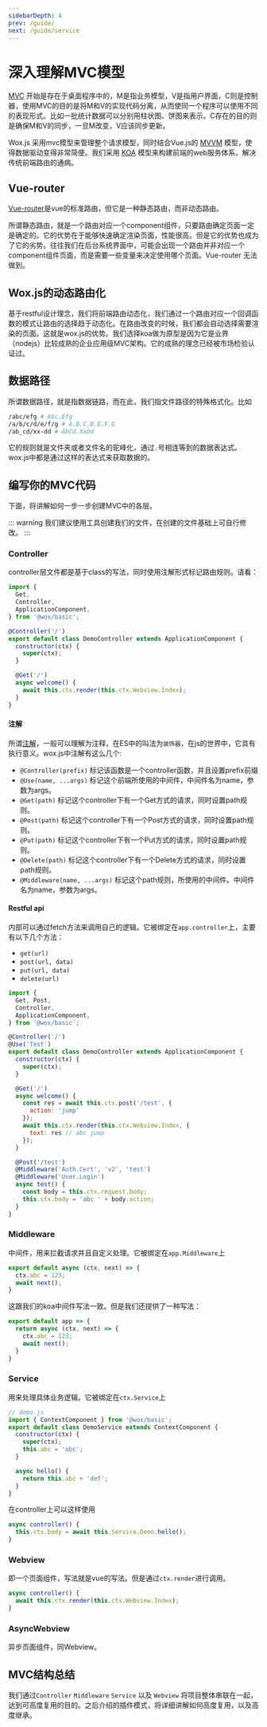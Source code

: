 ```yaml
---
sidebarDepth: 4
prev: /guide/
next: /guide/service
---
```


# 深入理解MVC模型

[MVC](https://baike.baidu.com/item/MVC%E6%A1%86%E6%9E%B6/9241230?fr=aladdin&fromid=85990&fromtitle=MVC) 开始是存在于桌面程序中的，M是指业务模型，V是指用户界面，C则是控制器，使用MVC的目的是将M和V的实现代码分离，从而使同一个程序可以使用不同的表现形式。比如一批统计数据可以分别用柱状图、饼图来表示。C存在的目的则是确保M和V的同步，一旦M改变，V应该同步更新。

Wox.js 采用mvc模型来管理整个请求模型，同时结合Vue.js的 [MVVM](https://baike.baidu.com/item/MVVM) 模型，使得数据驱动变得非常简便。我们采用 [KOA](https://github.com/koajs/koa) 模型来构建前端的web服务体系，解决传统前端路由的通病。

## Vue-router

[Vue-router](https://router.vuejs.org/)是vue的标准路由，但它是一种静态路由，而非动态路由。

所谓静态路由，就是一个路由对应一个component组件，只要路由确定页面一定是确定的。它的优势在于能够快速确定渲染页面，性能很高。但是它的优势也成为了它的劣势。往往我们在后台系统界面中，可能会出现一个路由并非对应一个component组件页面，而是需要一些变量来决定使用哪个页面。Vue-router 无法做到。

## Wox.js的动态路由化

基于restful设计理念，我们将前端路由动态化，我们通过一个路由对应一个回调函数的模式让路由的选择趋于动态化。在路由改变的时候，我们都会自动选择需要渲染的页面。这就是wox.js的优势。我们选择koa做为原型是因为它是业界（nodejs）比较成熟的企业应用级MVC架构。它的成熟的理念已经被市场检验认证过。

## 数据路径

所谓数据路径，就是指数据链路，而在此，我们指文件路径的特殊格式化。比如

```bash
/abc/efg # Abc.Efg
/a/b/c/d/e/f/g # A.B.C.D.E.F.G
/ab_cd/xx-dd # AbCd.XxDd
```

它的规则就是文件夹或者文件名的驼峰化，通过`.`号相连等到的数据表达式。wox.js中都是通过这样的表达式来获取数据的。

## 编写你的MVC代码
 
下面，将讲解如何一步一步创建MVC中的各层。

::: warning
我们建议使用工具创建我们的文件，在创建的文件基础上可自行修改。
:::

### Controller

controller层文件都是基于class的写法，同时使用注解形式标记路由规则。请看：

```javascript {7,8,13}
import { 
  Get,
  Controller,
  ApplicationComponent,
} from '@wox/basic';

@Controller('/')
export default class DemoController extends ApplicationComponent {
  constructor(ctx) {
    super(ctx);
  }

  @Get('/')
  async welcome() {
    await this.ctx.render(this.ctx.Webview.Index);
  }
}
```

#### 注解

所谓[注解](http://web.jobbole.com/88572/)，一般可以理解为注释，在ES中的叫法为`装饰器`，在js的世界中，它具有执行意义。wox.js中注解有这么几个:

- `@Controller(prefix)` 标记该函数是一个controller函数，并且设置prefix前缀
- `@Use(name, ...args)` 标记这个前端所使用的中间件，中间件名为name，参数为args。
- `@Get(path)` 标记这个controller下有一个Get方式的请求，同时设置path规则。
- `@Post(path)` 标记这个controller下有一个Post方式的请求，同时设置path规则。
- `@Put(path)` 标记这个controller下有一个Put方式的请求，同时设置path规则。
- `@Delete(path)` 标记这个controller下有一个Delete方式的请求，同时设置path规则。
- `@Middleware(name, ...args)` 标记这个path规则，所使用的中间件。中间件名为name，参数为args。

#### Restful api

内部可以通过fetch方法来调用自己的逻辑。它被绑定在`app.controller`上，主要有以下几个方法：

- `get(url)`
- `post(url, data)`
- `put(url, data)`
- `delete(url)`

```javascript {2,8,16,25,26}
import { 
  Get, Post,
  Controller,
  ApplicationComponent,
} from '@wox/basic';

@Controller('/')
@Use('Test')
export default class DemoController extends ApplicationComponent {
  constructor(ctx) {
    super(ctx);
  }

  @Get('/')
  async welcome() {
    const res = await this.ctx.post('/test', {
      action: 'jump'
    });
    await this.ctx.render(this.ctx.Webview.Index, {
      text: res // abc jump
    });
  }

  @Post('/test')
  @Middleware('Auth.Cert', 'v2', 'test')
  @Middleware('User.Login')
  async test() {
    const body = this.ctx.request.body;
    this.ctx.body = 'abc ' + body.action;
  }
}
```

### Middleware

中间件，用来拦截请求并且自定义处理。它被绑定在`app.Middleware`上

```javascript
export default async (ctx, next) => {
  ctx.abc = 123;
  await next();
}
```
这跟我们的koa中间件写法一致。但是我们还提供了一种写法：

```javascript
export default app => {
  return async (ctx, next) => {
    ctx.abc = 123;
    await next();
  }
}
```

### Service

用来处理具体业务逻辑。它被绑定在`ctx.Service`上

```javascript
// demo.js
import { ContextComponent } from '@wox/basic';
export default class DemoService extends ContextComponent {
  constructor(ctx) {
    super(ctx);
    this.abc = 'abc';
  }

  async hello() {
    return this.abc + 'def';
  }
}
```
在controller上可以这样使用

```javascript
async controller() {
  this.ctx.body = await this.Service.Demo.hello();
}
```

### Webview

即一个页面组件，写法就是vue的写法。但是通过`ctx.render`进行调用。

```javascript
async controller() {
  await this.ctx.render(this.ctx.Webview.Index);
}
```

### AsyncWebview

异步页面组件，同Webview。

## MVC结构总结

我们通过`Controller` `Middleware` `Service` 以及 `Webview` 将项目整体串联在一起，达到可高度复用的目的。之后介绍的插件模式，将详细讲解如何高度复用，以及高度继承。